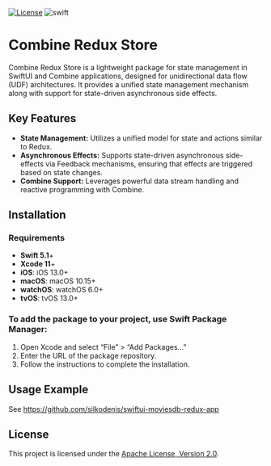 [![License](https://img.shields.io/github/license/silkodenis/combine-redux-store.svg)](https://github.com/silkodenis/combine-redux-store/blob/main/LICENSE)
![swift](https://github.com/silkodenis/combine-redux-store/actions/workflows/swift.yml/badge.svg?branch=main)

# Combine Redux Store

Combine Redux Store is a lightweight package for state management in SwiftUI and Combine applications, designed for unidirectional data flow (UDF) architectures. It provides a unified state management mechanism along with support for state-driven asynchronous side effects.

## Key Features

- **State Management:** Utilizes a unified model for state and actions similar to Redux.
- **Asynchronous Effects:** Supports state-driven asynchronous side-effects via Feedback mechanisms, ensuring that effects are triggered based on state changes.
- **Combine Support:** Leverages powerful data stream handling and reactive programming with Combine.

## Installation

### Requirements

- **Swift 5.1**+
- **Xcode 11**+
- **iOS**: iOS 13.0+
- **macOS**: macOS 10.15+
- **watchOS**: watchOS 6.0+
- **tvOS**: tvOS 13.0+

### To add the package to your project, use Swift Package Manager:

1. Open Xcode and select “File” > “Add Packages…”
2. Enter the URL of the package repository.
3. Follow the instructions to complete the installation.

## Usage Example

See https://github.com/silkodenis/swiftui-moviesdb-redux-app

## License
This project is licensed under the [Apache License, Version 2.0](LICENSE).
